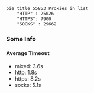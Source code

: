 
```mermaid
pie title 55853 Proxies in list
    "HTTP" : 25026
    "HTTPS": 7900
    "SOCKS" : 29662
```

### Some Info
#### Average Timeout

- mixed: 3.6s
- http: 1.8s
- https: 8.2s
- socks: 5.1s